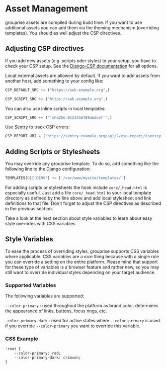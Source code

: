 # Asset Management

grouprise assets are compiled during build time. If you want to use additional assets you can add them via the theming mechanism (overriding templates). You should as well adjust the CSP directives.


## Adjusting CSP directives

If you add new assets (e.g. scripts oder styles) to your setup, you have to check your CSP setup. See the [Django-CSP documentation](https://django-csp.readthedocs.io/en/latest/configuration.html) for all options.

Local external assets are allowed by default. If you want to add assets from another host, add something to your config like:

```python
CSP_DEFAULT_SRC += ("https://sub.example.org",)

CSP_SCRIPT_SRC += ("https://sub.example.org",)
```

You can also use inline scripts in local templates:

```python
CSP_SCRIPT_SRC += ("'sha256-0123456789abdcef'",)
```

Use [Sentry](https://sentry.io/) to track CSP errors:

```python
CSP_REPORT_URI = ("https://sentry.example.org/api/2/csp-report/?sentry_key=0123456789abcdef",)
```


## Adding Scripts or Stylesheets

You may override any grouprise template. To do so, add something like the following line to the Django configuration:

```python
TEMPLATES[0]['DIRS'] += ['/var/www/mysite/templates/']
```

For adding scripts or stylesheets the hook include `core/_head.html` is especially useful. Just add a file `core/_head.html` to your local template directory as defined by the line above and add local stylesheet and link definitions to that file. Don't forget to adjust the CSP directives as described in the previous section.

Take a look at the next section about style variables to learn about easy style overrides with CSS variables.


## Style Variables

To ease the process of overriding styles, grouprise supports CSS variables where applicable. CSS variables are a nice thing because with a single rule you can override a setting on the entire platform. Please mind that support for these type of variables is a browser feature and rather new, so you may still want to override individual styles depending on your target audience.

### Supported Variables

The following variables are supported:

`--color-primary`
 : used throughout the platform as brand color. determines the appearance of links, buttons, focus rings, etc.

`-color-primary-dark`
 : used for active states where `--color-primary` is used. if you override `--color-primary` you want to override this variable.

### CSS Example

```
:root {
    --color-primary: red;
    --color-primary-dark: crimson;
}
```
